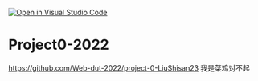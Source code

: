 [![Open in Visual Studio Code](https://classroom.github.com/assets/open-in-vscode-f059dc9a6f8d3a56e377f745f24479a46679e63a5d9fe6f495e02850cd0d8118.svg)](https://classroom.github.com/online_ide?assignment_repo_id=7313582&assignment_repo_type=AssignmentRepo)
# Project0-2022
https://github.com/Web-dut-2022/project-0-LiuShisan23
我是菜鸡对不起
